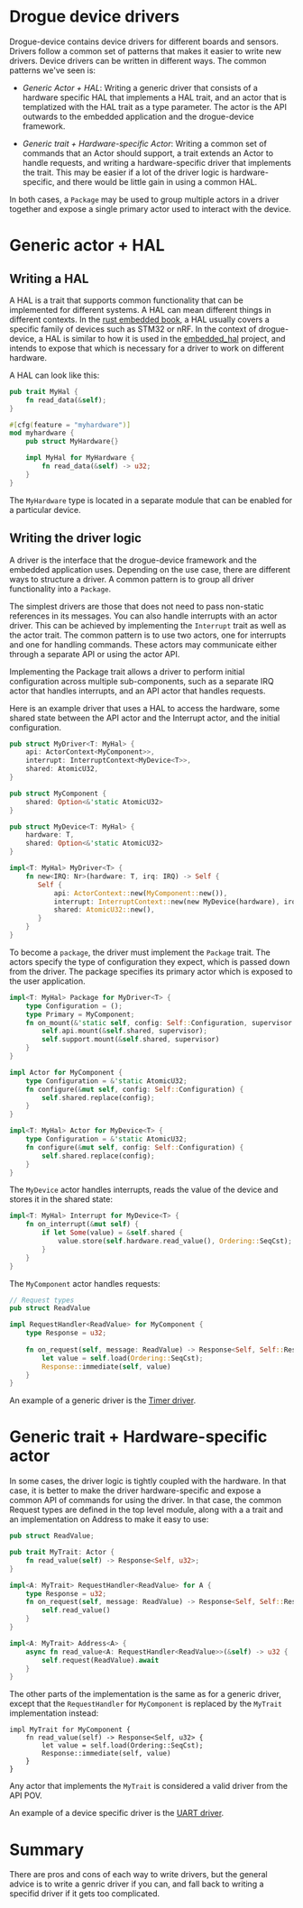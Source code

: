 # Drogue device drivers

Drogue-device contains device drivers for different boards and sensors. Drivers follow a common set of patterns that makes it easier to write new drivers. Device drivers can be written in different ways. The common patterns we've seen is:

* *Generic Actor + HAL*: Writing a generic driver that consists of a hardware specific HAL that implements a HAL trait, and an actor that is templatized with the HAL trait as a type parameter. The actor is the API outwards to the embedded application and the drogue-device framework. 

* *Generic trait + Hardware-specific Actor*: Writing a common set of commands that an Actor should support, a trait extends an Actor to handle requests, and writing a hardware-specific driver that implements the trait. This may be easier if a lot of the driver logic is hardware-specific, and there would be little gain in using a common HAL.

In both cases, a `Package` may be used to group multiple actors in a driver together and expose a single primary actor used to interact with the device.

# Generic actor + HAL

## Writing a HAL

A HAL is a trait that supports common functionality that can be implemented for different systems. A HAL can mean different things in different contexts. In the [rust embedded book](https://rust-embedded.github.io/book/design-patterns/hal/index.html), a HAL usually covers a specific family of devices such as STM32 or nRF. In the context of drogue-device, a HAL is similar to how it is used in the [embedded_hal](https://github.com/rust-embedded/embedded-hal) project, and intends to expose that which is necessary for a driver to work on different hardware.

A HAL can look like this:

```rust
pub trait MyHal {
    fn read_data(&self);
}

#[cfg(feature = "myhardware")]
mod myhardware {
    pub struct MyHardware{}

    impl MyHal for MyHardware {
        fn read_data(&self) -> u32;
    }
}
```

The `MyHardware` type is located in a separate module that can be enabled for a particular device.


## Writing the driver logic

A driver is the interface that the drogue-device framework and the embedded application uses. Depending on the use case, there are different ways to structure a driver. A common pattern is to group all driver functionality into a `Package`.

The simplest drivers are those that does not need to pass non-static references in its messages. You can also handle interrupts with an actor driver. This can be achieved by implementing the `Interrupt` trait as well as the actor trait. The common pattern is to use two actors, one for interrupts and one for handling commands. These actors may communicate either through a separate API or using the actor API.

Implementing the Package trait allows a driver to perform initial configuration across multiple sub-components, such as a separate IRQ actor that handles interrupts, and an API actor that handles requests. 

Here is an example driver that uses a HAL to access the hardware, some shared state between the API actor and the Interrupt actor, and the initial configuration.

```rust
pub struct MyDriver<T: MyHal> {
    api: ActorContext<MyComponent>>,
    interrupt: InterruptContext<MyDevice<T>>,
    shared: AtomicU32,
}

pub struct MyComponent {
    shared: Option<&'static AtomicU32>
}

pub struct MyDevice<T: MyHal> {
    hardware: T,
    shared: Option<&'static AtomicU32>
}

impl<T: MyHal> MyDriver<T> {
    fn new<IRQ: Nr>(hardware: T, irq: IRQ) -> Self {
       Self {
           api: ActorContext::new(MyComponent::new()),
           interrupt: InterruptContext::new(new MyDevice(hardware), irq),
           shared: AtomicU32::new(),
       }
    }
}
```

To become a `package`, the driver must implement the `Package` trait. The actors specify the type of configuration they expect, which is passed down from the driver. The package specifies its primary actor which is exposed to the user application.

```rust
impl<T: MyHal> Package for MyDriver<T> {
    type Configuration = ();
    type Primary = MyComponent;
    fn on_mount(&'static self, config: Self::Configuration, supervisor: &mut Supervisor) {
        self.api.mount(&self.shared, supervisor);
        self.support.mount(&self.shared, supervisor)
    }
}

impl Actor for MyComponent {
    type Configuration = &'static AtomicU32;
    fn configure(&mut self, config: Self::Configuration) {
        self.shared.replace(config);
    }
}

impl<T: MyHal> Actor for MyDevice<T> {
    type Configuration = &'static AtomicU32;
    fn configure(&mut self, config: Self::Configuration) {
        self.shared.replace(config);
    }
}
```

The `MyDevice` actor handles interrupts, reads the value of the device and stores it in the shared state:

```rust
impl<T: MyHal> Interrupt for MyDevice<T> {
    fn on_interrupt(&mut self) {
        if let Some(value) = &self.shared {
            value.store(self.hardware.read_value(), Ordering::SeqCst);
        }
    }
}
```

The `MyComponent` actor handles requests:

```rust
// Request types
pub struct ReadValue

impl RequestHandler<ReadValue> for MyComponent {
    type Response = u32;
    
    fn on_request(self, message: ReadValue) -> Response<Self, Self::Response> {
        let value = self.load(Ordering::SeqCst);
        Response::immediate(self, value)
    }
}
```

An example of a generic driver is the [Timer driver](https://github.com/drogue-iot/drogue-device/tree/master/src/driver/timer).

# Generic trait + Hardware-specific actor

In some cases, the driver logic is tightly coupled with the hardware. In that case, it is better to make the driver hardware-specific and expose a common API of commands for using the driver. In that case, the common Request types are defined in the top level module, along with a a trait and an implementation on Address to make it easy to use:

```rust
pub struct ReadValue;

pub trait MyTrait: Actor {
    fn read_value(self) -> Response<Self, u32>;
}

impl<A: MyTrait> RequestHandler<ReadValue> for A {
    type Response = u32;
    fn on_request(self, message: ReadValue) -> Response<Self, Self::Response> {
        self.read_value()
    }
}

impl<A: MyTrait> Address<A> {
    async fn read_value<A: RequestHandler<ReadValue>>(&self) -> u32 {
        self.request(ReadValue).await
    }
}
```

The other parts of the implementation is the same as for a generic driver, except that the `RequestHandler` for `MyComponent` is replaced by the `MyTrait` implementation instead:

```
impl MyTrait for MyComponent {
    fn read_value(self) -> Response<Self, u32> {
        let value = self.load(Ordering::SeqCst);
        Response::immediate(self, value)
    }
}
```

Any actor that implements the `MyTrait` is considered a valid driver from the API POV.

An example of a device specific driver is the [UART driver](https://github.com/drogue-iot/drogue-device/tree/master/src/driver/uart).

# Summary

There are pros and cons of each way to write drivers, but the general advice is to write a genric driver if you can, and fall back to writing a specifid driver if it gets too complicated.
